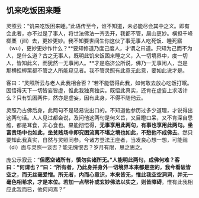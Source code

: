 ##  饥来吃饭困来睡

灵照云：“饥来吃饭困来睡。”此语传至今，谁不知道，未必能尽会其中之义。即有会此者，亦不过是了事人，将世法佛法一齐丢开，我都不管，居山更妙。横担千峰楖栗（jili）去，更妙更妙。我不知要世间生你这伙了事无事人吃死饭、睡死寤（wu），更妙更妙作什么？**要知修道乃度己度人，才谓之曰道。只知为己而不为人，是什么道？古之无事人，既明此饥来饭困来睡之义，入一切境界中，度一切人，皆知此义，而犹然一无事闲人。**才是临济公所说，佛乃一无事闲人，岂是那横担楖栗都不管之人所能窥见者。我不管灵照有此意无此意，要如此说才是。

客曰：“灵照所云与老人此我相合否？”若不能悟得此我，如何敢去放心吃饭打眠。因悟得天下一切皆妄皆虚，惟此我独真独实。既悟此真实，还肯在虚妄上求活计么？只有饥困两件，然亦是虚妄，因有此身，不得不随他云。

灵照乃古佛后身，此两句不是轻易说出口的。不知道他参历过多少道理，才说得出这两句话。人人见过都会说，及问他这两句是何义旨，又目瞪口呆，又不肯深自思维，都是耳食，非心食也。果能彻悟得，**无事享用此两句，有事也享用此两句。坐富贵场中也如此，坐贫贱场中即究困流离不堪之境也如此，不愁他不成佛去**。然只要知此我真实，自然与灵照同参。今诸方登法王座者，当发良心想一想，可能觌（di）面与灵照一谈否？能无愧恨否？岁月有限，思之思之。

庞公示寂云：“**但愿空诸所有，慎勿实诸所无。”人能明此两句，成佛何难？客曰：“何谓也？”曰：“所有者，乃此身并身外一切境界本来都是空的，我今看破皆空之，而无丝毫爱憎。所无者，内而心意识，本来皆无，惟此我空空洞洞，并无一毫色相希求，才是本位。若加一点帮补或玄妙佛法以实之，则皆障碍**。惟有此我相应此我而已，他何问焉？”
